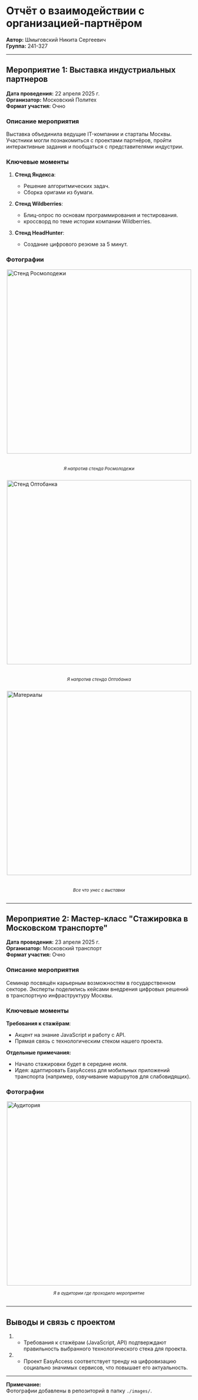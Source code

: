 # Отчёт о взаимодействии с организацией-партнёром  

**Автор:** Шмыговский Никита Сергеевич  
**Группа:** 241-327

---

## Мероприятие 1: Выставка индустриальных партнеров  

**Дата проведения:** 22 апреля 2025 г.  
**Организатор:** Московский Политех  
**Формат участия:** Очно  

### Описание мероприятия  
Выставка объединила ведущие IT-компании и стартапы Москвы. Участники могли познакомиться с проектами партнёров, пройти интерактивные задания и пообщаться с представителями индустрии.  

### Ключевые моменты  
1. **Стенд Яндекса**:  
   - Решение алгоритмических задач.  
   - Сборка оригами из бумаги.  

2. **Стенд Wildberries**:  
   - Блиц-опрос по основам программирования и тестирования.  
   - кроссворд по теме истории компании Wildberries.  

3. **Стенд HeadHunter**:  
   - Создание цифрового резюме за 5 минут.    

### Фотографии  
<div style="display: flex; flex-direction: column; align-items: center; gap: 10px; margin: 10px 0;">
  <img src="./docs/images/image1.jpg" alt="Стенд Росмолодежи" style="width: 500px; height: auto;">
  <small>
    
  *Я напротив стенда Росмолодежи*</small>
  
  <img src="./docs/images/image2.jpg" alt="Стенд Оптобанка" style="width: 500px; height: auto;">
  <small>
    
  *Я напротив стенда Оптобанка*</small>
  
  <img src="./docs/images/image4.jpg" alt="Материалы" style="width: 500px; height: auto;">
  <small>
    
  *Все что унес с выставки*</small>
</div>


---

## Мероприятие 2: Мастер-класс "Стажировка в Московском транспорте"  

**Дата проведения:** 23 апреля 2025 г.  
**Организатор:** Московский транспорт  
**Формат участия:** Очно  

### Описание мероприятия  
Семинар посвящён карьерным возможностям в государственном секторе. Эксперты поделились кейсами внедрения цифровых решений в транспортную инфраструктуру Москвы.  

### Ключевые моменты  
**Требования к стажёрам**:  
   - Акцент на знание JavaScript и работу с API.  
   - Прямая связь с технологическим стеком нашего проекта.

**Отдельные примечания:**
 - Начало стажировки будет в середине июля.
 - Идея: адаптировать EasyAccess для мобильных приложений транспорта (например, озвучивание маршрутов для слабовидящих).  
 

### Фотографии  
<div style="display: flex; flex-direction: column; align-items: center; margin: 10px 0;">
  <img src="./docs/images/image3.jpg" alt="Аудитория" style="width: 500px; height: auto;">
  <small>
    
  *Я в аудитории где проходило мероприятие*</small>
</div>


---

## Выводы и связь с проектом  
1. - Требования к стажёрам (JavaScript, API) подтверждают правильность выбранного технологического стека для проекта.  

2.  - Проект EasyAccess соответствует тренду на цифровизацию социально значимых сервисов, что повышает его актуальность.  

---

**Примечание:**  
Фотографии добавлены в репозиторий в папку `./images/`.
